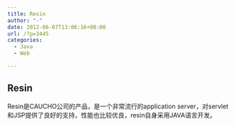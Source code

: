 ```yaml
---
title: Resin
author: "-"
date: 2012-06-07T13:06:16+00:00
url: /?p=3445
categories:
  - Java
  - Web

---
```

## Resin
Resin是CAUCHO公司的产品，是一个非常流行的application server，对servlet和JSP提供了良好的支持，性能也比较优良，resin自身采用JAVA语言开发。